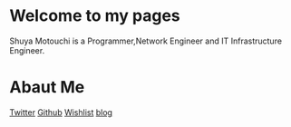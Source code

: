 # Welcome to my pages
Shuya Motouchi is a Programmer,Network Engineer and IT Infrastructure Engineer.

# Abaut Me
[Twitter](https://twitter.com/nwiizo)
[Github](https://github.com/nwiizo)
[Wishlist](https://www.amazon.co.jp/registry/wishlist/1R5ZE9A1TGDZJ)
[blog](http://syu-m-5151.hatenablog.com/)
